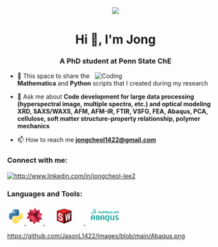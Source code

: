 <div align="center">
  <img width="700" src="https://github.com/JasonL1422/storage/blob/main/gg.png" />
</div>

<h1 align="center">Hi 👋, I'm Jong</h1>
<h3 align="center">A PhD student at Penn State ChE</h3>
<img align="right" alt="Coding" width="300" src="https://github.com/JasonL1422/storage/blob/main/JLimoji.png">


- 🌱 This space to share the **Mathematica** and **Python** scripts that I created during my research

- 💬 Ask me about
    **Code development for large data processing (hyperspectral image, multiple spectra, etc.) and optical modeling**
    **XRD, SAXS/WAXS, AFM, AFM-IR, FTIR, VSFG, FEA, Abaqus, PCA, cellulose, soft matter structure-property relationship, polymer mechanics**

- 📫 How to reach me **jongcheol1422@gmail.com**

<h3 align="left">Connect with me:</h3>
<p align="left">
<a href="https://linkedin.com/in/jongcheol-lee2" target="blank"><img align="center" src="https://raw.githubusercontent.com/rahuldkjain/github-profile-readme-generator/master/src/images/icons/Social/linked-in-alt.svg" alt="http://www.linkedin.com/in/jongcheol-lee2" height="30" width="40" /></a>
</p>

<h3 align="left">Languages and Tools:</h3>
<p align="left">
<a href="https://www.python.org" target="_blank" rel="noreferrer"> <img src="https://raw.githubusercontent.com/devicons/devicon/master/icons/python/python-original.svg" alt="python" width="40" height="40"/> </a> 
<a href="https://www.wolfram.com/mathematica" target="_blank" rel="noreferrer"> <img src="https://github.com/JasonL1422/Images/blob/main/mathematica.png" alt="Mathematica" width="40" height="40"/> </a> 
<a href="https://www.solidworks.com" target="_blank" rel="noreferrer"> <img src="https://github.com/JasonL1422/Images/blob/main/sw.png" alt="SolidWorks" width="90" height="40"/> </a> 
<a href="https://www.3ds.com/products/simulia/abaqus" target="_blank" rel="noreferrer"> <img src="https://github.com/JasonL1422/Images/blob/main/Abaqus.png" alt="Abaqus" width="90" height="45"/> </a> </p>

https://github.com/JasonL1422/Images/blob/main/Abaqus.png
